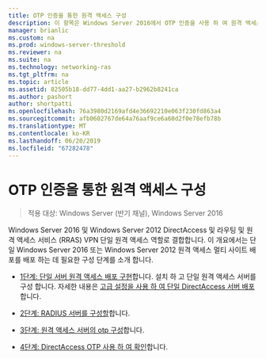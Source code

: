 ```yaml
---
title: OTP 인증을 통한 원격 액세스 구성
description: 이 항목은 Windows Server 2016에서 OTP 인증을 사용 하 여 원격 액세스 배포 가이드의 일부입니다.
manager: brianlic
ms.custom: na
ms.prod: windows-server-threshold
ms.reviewer: na
ms.suite: na
ms.technology: networking-ras
ms.tgt_pltfrm: na
ms.topic: article
ms.assetid: 82505b18-dd77-4dd1-aa27-b2962b8241ca
ms.author: pashort
author: shortpatti
ms.openlocfilehash: 76a3980d2169afd4e36692210e063f230fd863a4
ms.sourcegitcommit: afb0602767de64a76aaf9ce6a60d2f0e78efb78b
ms.translationtype: MT
ms.contentlocale: ko-KR
ms.lasthandoff: 06/20/2019
ms.locfileid: "67282478"
---
```

# <a name="configure-remote-access-with-otp-authentication"></a>OTP 인증을 통한 원격 액세스 구성

>적용 대상: Windows Server (반기 채널), Windows Server 2016

 Windows Server 2016 및 Windows Server 2012 DirectAccess 및 라우팅 및 원격 액세스 서비스 (RRAS) VPN 단일 원격 액세스 역할로 결합합니다. 이 개요에서는 단일 Windows Server 2016 또는 Windows Server 2012 원격 액세스 멀티 사이트 배포를 배포 하는 데 필요한 구성 단계를 소개 합니다.  


- [1단계: 단일 서버 원격 액세스 배포 구현](../../multisite/configure/Step-1-Implement-a-Single-Server-Remote-Access-Deployment.md)합니다. 설치 하 고 단일 원격 액세스 서버를 구성 합니다. 자세한 내용은 [고급 설정을 사용 하 여 단일 DirectAccess 서버 배포](https://technet.microsoft.com/windows-server-docs/networking/remote-access/directaccess/single-server-advanced/deploy-a-single-directaccess-server-with-advanced-settings)합니다.

- [2단계: RADIUS 서버를 구성할](Step-2-Configure-the-RADIUS-Server.md)합니다.

- [3단계: 원격 액세스 서버의 otp 구성](Step-3-Configure-the-Remote-Access-Server-for-OTP.md)합니다.

- [4단계: DirectAccess OTP 사용 하 여 확인](Step-4-Verify-DirectAccess-with-OTP.md)합니다.
  


